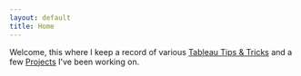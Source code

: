 ```yaml
---
layout: default
title: Home
---
```

Welcome, this where I keep a record of various [Tableau Tips & Tricks](\tableau-tips-and-tricks.html) and a few [Projects](\walkthroughs.html) I've been working on.









